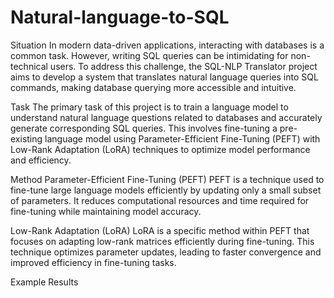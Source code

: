 # Natural-language-to-SQL
Situation
In modern data-driven applications, interacting with databases is a common task. However, writing SQL queries can be intimidating for non-technical users. To address this challenge, the SQL-NLP Translator project aims to develop a system that translates natural language queries into SQL commands, making database querying more accessible and intuitive.

Task
The primary task of this project is to train a language model to understand natural language questions related to databases and accurately generate corresponding SQL queries. This involves fine-tuning a pre-existing language model using Parameter-Efficient Fine-Tuning (PEFT) with Low-Rank Adaptation (LoRA) techniques to optimize model performance and efficiency.

Method
Parameter-Efficient Fine-Tuning (PEFT)
PEFT is a technique used to fine-tune large language models efficiently by updating only a small subset of parameters. It reduces computational resources and time required for fine-tuning while maintaining model accuracy.

Low-Rank Adaptation (LoRA)
LoRA is a specific method within PEFT that focuses on adapting low-rank matrices efficiently during fine-tuning. This technique optimizes parameter updates, leading to faster convergence and improved efficiency in fine-tuning tasks.

Example Results
